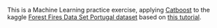 This is a Machine Learning practice exercise, applying [Catboost](https://catboost.ai/) to the kaggle [Forest Fires Data Set Portugal dataset](https://www.kaggle.com/datasets/ishandutta/forest-fires-data-set-portugal) based on [this tutorial](https://towardsdatascience.com/an-end-to-end-machine-learning-project-heart-failure-prediction-part-1-ccad0b3b468a).
